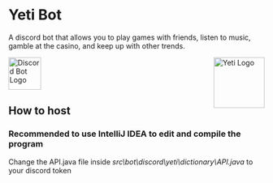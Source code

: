 # Yeti Bot

A discord bot that allows you to play games with friends, listen to music, gamble at the casino, and keep up with other trends.


<img src="https://images.discordapp.net/avatars/465945948925984769/b30dd53d78551e494a3fc74e131ba16d.png?size=512" alt="Yeti Logo" height = "100px" width = "100px" align="right">


<a href="https://discordbots.org/bot/465945948925984769"><img src="https://discordbots.org/images/dblnew.png" height="64" width="64" alt="Discord Bot Logo"></a>


## How to host
### Recommended to use IntelliJ IDEA to edit and compile the program 
Change the API.java file inside *src\bot\discord\yeti\dictionary\API.java* to your discord token



